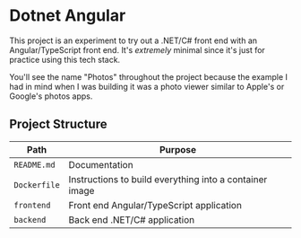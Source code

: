 # Dotnet Angular

This project is an experiment to try out a .NET/C# front end with an Angular/TypeScript front end. It's *extremely* minimal since it's just for practice using this tech stack.

You'll see the name "Photos" throughout the project because the example I had in mind when I was building it was a photo viewer similar to Apple's or Google's photos apps.

## Project Structure

| Path         | Purpose                                                 |
| ------------ | ------------------------------------------------------- |
| `README.md`  | Documentation                                           |
| `Dockerfile` | Instructions to build everything into a container image |
| `frontend`   | Front end Angular/TypeScript application                |
| `backend`    | Back end .NET/C# application                            |